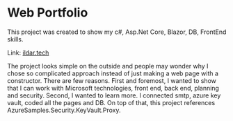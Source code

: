 Web Portfolio
===================================
This project was created to show my c#, Asp.Net Core, Blazor, DB, FrontEnd skills. 

Link: [ildar.tech](https://ildar.tech)

The project looks simple on the outside and people may wonder why I chose so complicated approach instead of just making a web page with a constructor. There are few reasons. First and foremost, I wanted to show that I can work with Microsoft technologies, front end, back end, planning and security. Second, I wanted to learn more. I connected smtp, azure key vault, coded all the pages and DB. On top of that, this project references AzureSamples.Security.KeyVault.Proxy.